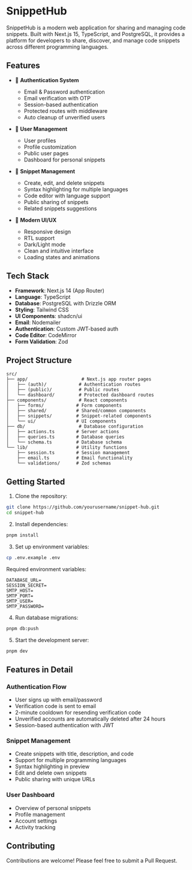 # SnippetHub

SnippetHub is a modern web application for sharing and managing code snippets. Built with Next.js 15, TypeScript, and PostgreSQL, it provides a platform for developers to share, discover, and manage code snippets across different programming languages.

## Features

- 🔐 **Authentication System**

  - Email & Password authentication
  - Email verification with OTP
  - Session-based authentication
  - Protected routes with middleware
  - Auto cleanup of unverified users

- 👥 **User Management**

  - User profiles
  - Profile customization
  - Public user pages
  - Dashboard for personal snippets

- 📝 **Snippet Management**

  - Create, edit, and delete snippets
  - Syntax highlighting for multiple languages
  - Code editor with language support
  - Public sharing of snippets
  - Related snippets suggestions

- 🎨 **Modern UI/UX**
  - Responsive design
  - RTL support
  - Dark/Light mode
  - Clean and intuitive interface
  - Loading states and animations

## Tech Stack

- **Framework**: Next.js 14 (App Router)
- **Language**: TypeScript
- **Database**: PostgreSQL with Drizzle ORM
- **Styling**: Tailwind CSS
- **UI Components**: shadcn/ui
- **Email**: Nodemailer
- **Authentication**: Custom JWT-based auth
- **Code Editor**: CodeMirror
- **Form Validation**: Zod

## Project Structure

```
src/
├── app/                    # Next.js app router pages
│   ├── (auth)/            # Authentication routes
│   ├── (public)/          # Public routes
│   └── dashboard/         # Protected dashboard routes
├── components/            # React components
│   ├── forms/            # Form components
│   ├── shared/           # Shared/common components
│   ├── snippets/         # Snippet-related components
│   └── ui/               # UI components
├── db/                    # Database configuration
│   ├── actions.ts        # Server actions
│   ├── queries.ts        # Database queries
│   └── schema.ts         # Database schema
└── lib/                  # Utility functions
    ├── session.ts        # Session management
    ├── email.ts          # Email functionality
    └── validations/      # Zod schemas
```

## Getting Started

1. Clone the repository:

```bash
git clone https://github.com/yourusername/snippet-hub.git
cd snippet-hub
```

2. Install dependencies:

```bash
pnpm install
```

3. Set up environment variables:

```bash
cp .env.example .env
```

Required environment variables:

```env
DATABASE_URL=
SESSION_SECRET=
SMTP_HOST=
SMTP_PORT=
SMTP_USER=
SMTP_PASSWORD=
```

4. Run database migrations:

```bash
pnpm db:push
```

5. Start the development server:

```bash
pnpm dev
```

## Features in Detail

### Authentication Flow

- User signs up with email/password
- Verification code is sent to email
- 2-minute cooldown for resending verification code
- Unverified accounts are automatically deleted after 24 hours
- Session-based authentication with JWT

### Snippet Management

- Create snippets with title, description, and code
- Support for multiple programming languages
- Syntax highlighting in preview
- Edit and delete own snippets
- Public sharing with unique URLs

### User Dashboard

- Overview of personal snippets
- Profile management
- Account settings
- Activity tracking

## Contributing

Contributions are welcome! Please feel free to submit a Pull Request.
